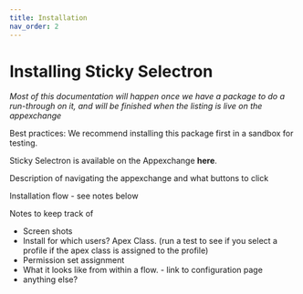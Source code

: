 ```yaml
---
title: Installation
nav_order: 2
---
```


# Installing Sticky Selectron
_Most of this documentation will happen once we have a package to do a run-through on it, and will be finished when the listing is live on the appexchange_

Best practices: We recommend installing this package first in a sandbox for testing.

Sticky Selectron is available on the Appexchange **here**.

Description of navigating the appexchange and what buttons to click 

Installation flow - see notes below


Notes to keep track of

- Screen shots
- Install for which users? Apex Class. (run a test to see if you select a profile if the apex class is assigned to the profile)
- Permission set assignment
- What it looks like from within a flow. - link to configuration page
- anything else?
